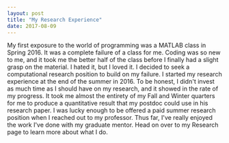 ```yaml
---
layout: post
title: "My Research Experience"
date: 2017-08-09
---
```


My first exposure to the world of programming was a MATLAB class in Spring 2016. It was a complete failure of a class for me. Coding was so new to me, and it took me the better half of the class before I finally had a slight grasp on the material. I hated it, but I loved it. I decided to seek a computational research position to build on my failure. I started my research experience at the end of the summer in 2016. 
  To be honest, I didn't invest as much time as I should have on my research, and it showed in the rate of my progress. It took me almost the entirety of my Fall and Winter quarters for me to produce a quantitative result that my postdoc could use in his research paper. I was lucky enough to  be offered a paid summer research position when I reached out to my professor. Thus far, I've really enjoyed the work I've done with my graduate mentor. Head on over to my Research page to learn more about what I do. 
